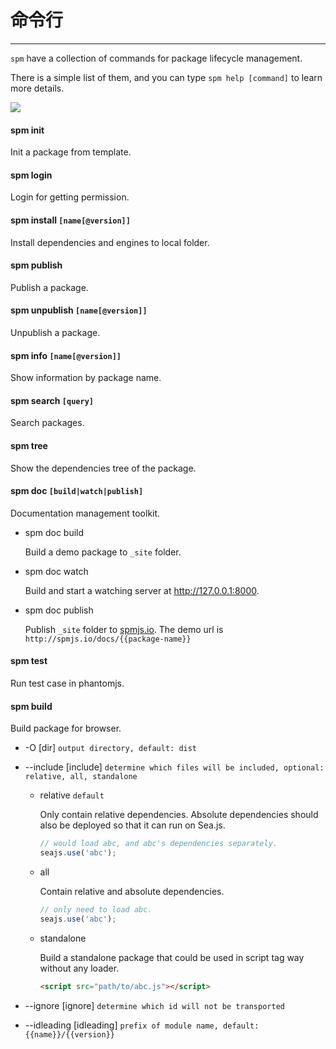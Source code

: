 
# 命令行

---

`spm` have a collection of commands for package lifecycle management.

There is a simple list of them, and you can type `spm help [command]` to learn more details.

![](https://i.alipayobjects.com/i/localhost/png/201405/2alMyZIHqB.png)

#### spm init
Init a package from template.

#### spm login
Login for getting permission.

#### spm install `[name[@version]]`
Install dependencies and engines to local folder.

#### spm publish
Publish a package.

#### spm unpublish `[name[@version]]`
Unpublish a package.

#### spm info `[name[@version]]`
Show information by package name.

#### spm search `[query]`
Search packages.

#### spm tree
Show the dependencies tree of the package.

#### spm doc `[build|watch|publish]`
Documentation management toolkit.

* spm doc build

  Build a demo package to `_site` folder.

* spm doc watch

  Build and start a watching server at http://127.0.0.1:8000.

* spm doc publish

  Publish `_site` folder to [spmjs.io](http://spmjs.io/). The demo url is `http://spmjs.io/docs/{{package-name}}`

#### spm test
Run test case in phantomjs.

#### spm build
Build package for browser.

* -O [dir] `output directory, default: dist`
* --include [include] `determine which files will be included, optional: relative, all, standalone`
  - relative `default`

    Only contain relative dependencies. Absolute dependencies should also be deployed so that it can run on Sea.js.
    ```js
    // would load abc, and abc's dependencies separately.
    seajs.use('abc');
    ```
  - all

    Contain relative and absolute dependencies.
    ```js
    // only need to load abc.
    seajs.use('abc');
    ```
  - standalone

    Build a standalone package that could be used in script tag way without any loader.
    ```html
    <script src="path/to/abc.js"></script>
    ```

* --ignore [ignore] `determine which id will not be transported`
* --idleading [idleading] `prefix of module name, default: {{name}}/{{version}}`

